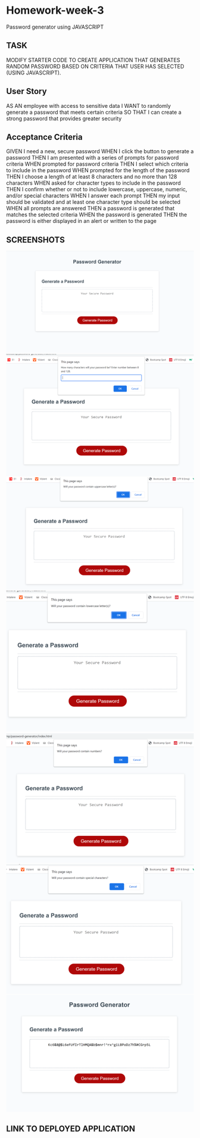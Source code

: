 # Homework-week-3
Password generator using JAVASCRIPT

## TASK
MODIFY STARTER CODE TO CREATE APPLICATION THAT GENERATES RANDOM PASSWORD BASED ON CRITERIA THAT USER HAS SELECTED (USING JAVASCRIPT).

## User Story

AS AN employee with access to sensitive data
I WANT to randomly generate a password that meets certain criteria
SO THAT I can create a strong password that provides greater security


## Acceptance Criteria

GIVEN I need a new, secure password
WHEN I click the button to generate a password
THEN I am presented with a series of prompts for password criteria
WHEN prompted for password criteria
THEN I select which criteria to include in the password
WHEN prompted for the length of the password
THEN I choose a length of at least 8 characters and no more than 128 characters
WHEN asked for character types to include in the password
THEN I confirm whether or not to include lowercase, uppercase, numeric, and/or special characters
WHEN I answer each prompt
THEN my input should be validated and at least one character type should be selected
WHEN all prompts are answered
THEN a password is generated that matches the selected criteria
WHEN the password is generated
THEN the password is either displayed in an alert or written to the page

## SCREENSHOTS

![The Password Generator application displays a red button to "Generate Password".](./Assets/screenshot-initial.png)
![A prompt pops up to ask how many characters the user would like.](./Assets/screenshot-length.png)
![A confirm box pops up to ask if the user would like uppercase letters.](./Assets/screenshot-upper.png)
![A confirm box pops up to ask if the user would like lowercase letters.](./Assets/screenshot-lower.png)
![A confirm box pops up to ask if the user would like numbers.](./Assets/screenshot-numbers.png)
![A confirm box pops up to ask if the user would like special characters.](./Assets/screenshot-special.png)
![A random password is generated based on the users answers.](./Assets/screenshot-created-password.png)


## LINK TO DEPLOYED APPLICATION

